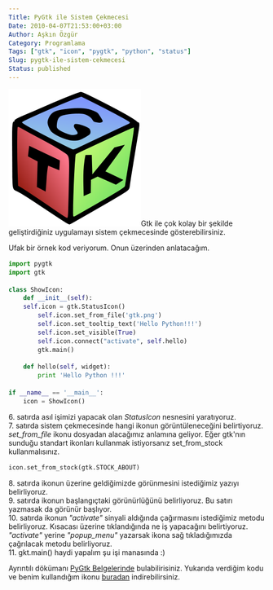 ```yaml
---
Title: PyGtk ile Sistem Çekmecesi
Date: 2010-04-07T21:53:00+03:00
Author: Aşkın Özgür
Category: Programlama
Tags: ["gtk", "icon", "pygtk", "python", "status"]
Slug: pygtk-ile-sistem-cekmecesi
Status: published
---
```


![Gtk](/uploads/2010/04/gtk.png "Gtk")Gtk ile çok kolay bir şekilde geliştirdiğiniz uygulamayı sistem çekmecesinde gösterebilirsiniz.

Ufak bir örnek kod veriyorum. Onun üzerinden anlatacağım.

```python
import pygtk
import gtk

class ShowIcon:
    def __init__(self):
    self.icon = gtk.StatusIcon()
        self.icon.set_from_file('gtk.png')
        self.icon.set_tooltip_text('Hello Python!!!')
        self.icon.set_visible(True)
        self.icon.connect("activate", self.hello)
        gtk.main()

    def hello(self, widget):
        print 'Hello Python !!!'

if __name__ == '__main__':
    icon = ShowIcon()
```

6\. satırda asıl işimizi yapacak olan *StatusIcon* nesnesini yaratıyoruz.  
7. satırda sistem çekmecesinde hangi ikonun görüntüleneceğini belirtiyoruz. *set\_from\_file* ikonu dosyadan alacağımız anlamına geliyor. Eğer gtk'nın sunduğu standart ikonları kullanmak istiyorsanız set\_from\_stock kullanmalısınız.

```python
icon.set_from_stock(gtk.STOCK_ABOUT)
```

8\. satırda ikonun üzerine geldiğimizde görünmesini istediğimiz yazıyı belirliyoruz.  
9. satırda ikonun başlangıçtaki görünürlüğünü belirliyoruz. Bu satırı yazmasak da görünür başlıyor.  
10. satırda ikonun *"activate"* sinyali aldığında çağırmasını istediğimiz metodu belirliyoruz. Kısacası üzerine tıklandığında ne iş yapacağını belirtiyoruz. *"activate"* yerine *"popup\_menu"* yazarsak ikona sağ tıkladığımızda çağrılacak metodu belirliyoruz.  
11. gkt.main() haydi yapalım şu işi manasında :)

Ayrıntılı dökümanı [PyGtk Belgelerinde](http://www.pygtk.org/docs/pygtk/class-gtkstatusicon.html) bulabilirisiniz. Yukarıda verdiğim kodu ve benim kullandığım ikonu [buradan](/uploads/2010/04/python-system-tray.zip) indirebilirsiniz.

<!--more-->
